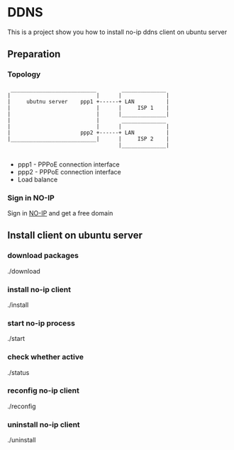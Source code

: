 # DDNS

This is a project show you how to install no-ip ddns client on ubuntu server

## Preparation
### Topology
  ```
   ___________________________        ______________
  |                           |      |              |  
  |     ubutnu server    ppp1 +------+ LAN          |
  |                           |      |     ISP 1    |
  |                           |      |______________|
  |                           |       ______________
  |                           |      |              |  
  |                      ppp2 +------+ LAN          |
  |___________________________|      |     ISP 2    |
                                     |______________|
                                   
  ```

* ppp1 - PPPoE connection interface 
* ppp2 - PPPoE connection interface
* Load balance 

### Sign in NO-IP
Sign in [NO-IP](https://www.noip.com/) and get a free domain

## Install client on ubuntu server

### download packages
./download


### install no-ip client
./install

### start no-ip process
./start

### check whether active 
./status


### reconfig no-ip client
./reconfig


### uninstall no-ip client 
./uninstall
